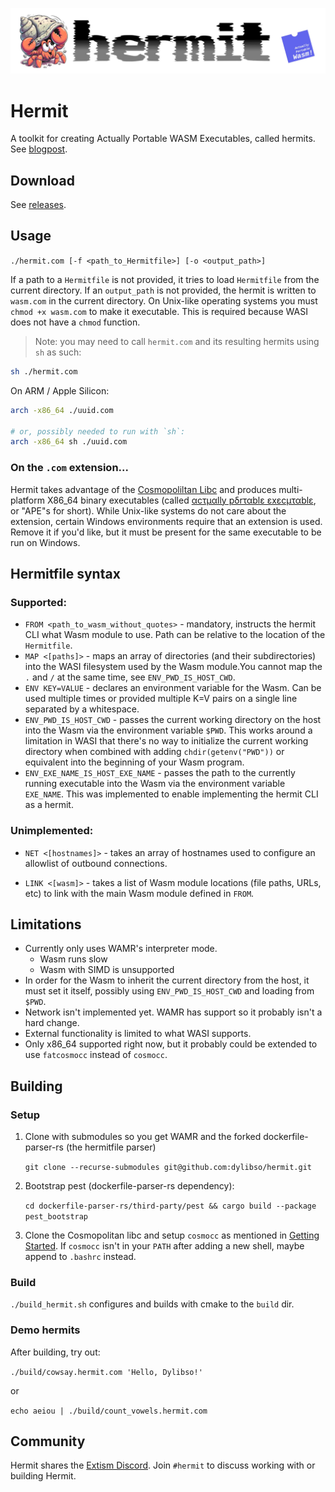 ![Hermit - Actually Portable WebAssembly](./.github/readme-header.jpg)

# Hermit

A toolkit for creating Actually Portable WASM Executables, called hermits. See
[blogpost](https://dylibso.com/blog/hermit-actually-portable-wasm).

## Download

See [releases](https://github.com/dylibso/hermit/releases).

## Usage

`./hermit.com [-f <path_to_Hermitfile>] [-o <output_path>]`

If a path to a `Hermitfile` is not provided, it tries to load `Hermitfile` from
the current directory. If an `output_path` is not provided, the hermit is
written to `wasm.com` in the current directory. On Unix-like operating systems
you must `chmod +x wasm.com` to make it executable. This is required because
WASI does not have a `chmod` function.

> Note: you may need to call `hermit.com` and its resulting hermits using `sh`
> as such:

```sh
sh ./hermit.com
```

On ARM / Apple Silicon:

```sh
arch -x86_64 ./uuid.com  

# or, possibly needed to run with `sh`:
arch -x86_64 sh ./uuid.com
```

### On the `.com` extension...

Hermit takes advantage of the
[Cosmopoliltan Libc](https://github.com/jart/cosmopolitan) and produces
multi-platform X86_64 binary executables (called
[αcτµαlly pδrταblε εxεcµταblε](https://justine.lol/ape.html), or "APE"s for
short). While Unix-like systems do not care about the extension, certain Windows
environments require that an extension is used. Remove it if you'd like, but it
must be present for the same executable to be run on Windows.

## Hermitfile syntax

### Supported:

- `FROM <path_to_wasm_without_quotes>` - mandatory, instructs the hermit CLI
  what Wasm module to use. Path can be relative to the location of the
  `Hermitfile`.
- `MAP <[paths]>` - maps an array of directories (and their subdirectories) into
  the WASI filesystem used by the Wasm module.You cannot map the `.` and `/` at
  the same time, see `ENV_PWD_IS_HOST_CWD`.
- `ENV KEY=VALUE` - declares an environment variable for the Wasm. Can be used
  multiple times or provided multiple K=V pairs on a single line separated by a
  whitespace.
- `ENV_PWD_IS_HOST_CWD` - passes the current working directory on the host into
  the Wasm via the environment variable `$PWD`. This works around a limitation
  in WASI that there's no way to initialize the current working directory when
  combined with adding `chdir(getenv("PWD"))` or equivalent into the beginning
  of your Wasm program.
- `ENV_EXE_NAME_IS_HOST_EXE_NAME` - passes the path to the currently running
  executable into the Wasm via the environment variable `EXE_NAME`. This was
  implemented to enable implementing the hermit CLI as a hermit.

### Unimplemented:

- `NET <[hostnames]>` - takes an array of hostnames used to configure an
  allowlist of outbound connections.

- `LINK <[wasm]>` - takes a list of Wasm module locations (file paths, URLs,
  etc) to link with the main Wasm module defined in `FROM`.

## Limitations

- Currently only uses WAMR's interpreter mode.
  - Wasm runs slow
  - Wasm with SIMD is unsupported
- In order for the Wasm to inherit the current directory from the host, it must
  set it itself, possibly using `ENV_PWD_IS_HOST_CWD` and loading from `$PWD`.
- Network isn't implemented yet. WAMR has support so it probably isn't a hard
  change.
- External functionality is limited to what WASI supports.
- Only x86_64 supported right now, but it probably could be extended to use
  `fatcosmocc` instead of `cosmocc`.

## Building

### Setup

1. Clone with submodules so you get WAMR and the forked dockerfile-parser-rs
   (the hermitfile parser)

   `git clone --recurse-submodules git@github.com:dylibso/hermit.git`

2. Bootstrap pest (dockerfile-parser-rs dependency):

   `cd dockerfile-parser-rs/third-party/pest && cargo build --package pest_bootstrap`

3. Clone the Cosmopolitan libc and setup `cosmocc` as mentioned in
   [Getting Started](https://github.com/jart/cosmopolitan/#getting-started). If
   `cosmocc` isn't in your `PATH` after adding a new shell, maybe append to
   `.bashrc` instead.

### Build

`./build_hermit.sh` configures and builds with cmake to the `build` dir.

### Demo hermits

After building, try out:

`./build/cowsay.hermit.com 'Hello, Dylibso!'`

or

`echo aeiou | ./build/count_vowels.hermit.com`

## Community

Hermit shares the [Extism Discord](https://discord.gg/cx3usBCWnc). Join `#hermit` to discuss working with or building Hermit.
